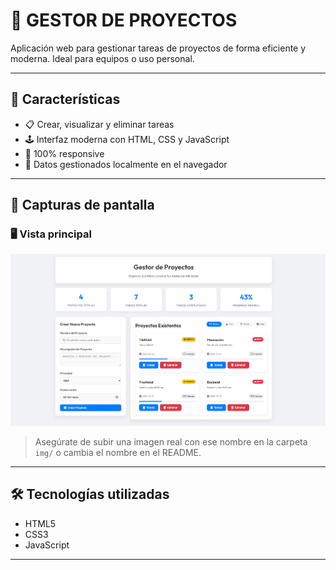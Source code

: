 # 🚀 GESTOR DE PROYECTOS

Aplicación web para gestionar tareas de proyectos de forma eficiente y moderna. Ideal para equipos o uso personal.

---

## 📌 Características

- 📋 Crear, visualizar y eliminar tareas
- 🕹️ Interfaz moderna con HTML, CSS y JavaScript
- 🎯 100% responsive
- 💾 Datos gestionados localmente en el navegador

---

## 📸 Capturas de pantalla

### 🖥️ Vista principal
![Vista principal](img/Imagen.png)

> Asegúrate de subir una imagen real con ese nombre en la carpeta `img/` o cambia el nombre en el README.

---

## 🛠️ Tecnologías utilizadas

- HTML5
- CSS3
- JavaScript

---
